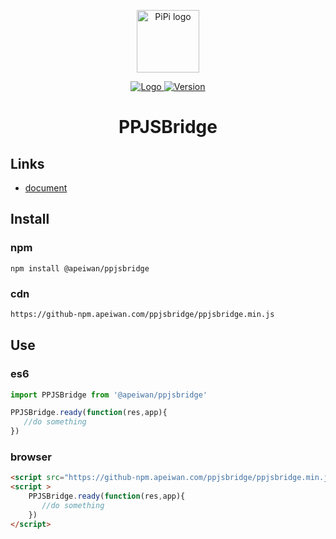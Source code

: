 <p align="center">
    <a href="https://app.apeiwan.com" target="_blank" rel="noopener noreferrer">
    <img width="100" src="https://h5-public.apeiwan.com/library/assets/images/touch/logo_256%EF%BC%8A256.png" alt="PiPi logo">
    </a>
</p>

<p align="center">
    <a href="https://www.npmjs.com/package/@apeiwan/ppjsbridge">
      <img src="https://img.shields.io/npm/v/@apeiwan/ppjsbridge.svg" alt="Logo">
    </a>
    <a href="https://www.npmjs.com/package/@apeiwan/ppjsbridge">
        <img src="https://img.shields.io/npm/dt/@apeiwan/ppjsbridge.svg" alt="Version">
    </a>
</p>

<h1 align="center">PPJSBridge</h1>


## Links
- [document](http://github-npm.apeiwan.com/ppjsbridge/docs/index.html)

## Install

### npm
```shell script
npm install @apeiwan/ppjsbridge
```

### cdn

```html
https://github-npm.apeiwan.com/ppjsbridge/ppjsbridge.min.js
````

## Use

### es6
```js
import PPJSBridge from '@apeiwan/ppjsbridge'

PPJSBridge.ready(function(res,app){
   //do something
})
```

### browser
```html
<script src="https://github-npm.apeiwan.com/ppjsbridge/ppjsbridge.min.js"></script>
<script >
    PPJSBridge.ready(function(res,app){
       //do something
    })
</script>
```
